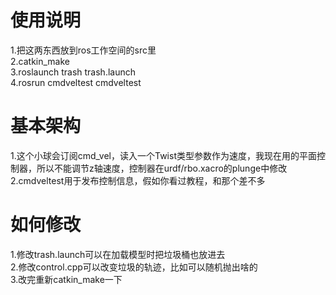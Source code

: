 # 使用说明
1.把这两东西放到ros工作空间的src里  
2.catkin_make  
3.roslaunch trash trash.launch  
4.rosrun cmdveltest cmdveltest  
# 基本架构
1.这个小球会订阅cmd_vel，读入一个Twist类型参数作为速度，我现在用的平面控制器，所以不能调节z轴速度，控制器在urdf/rbo.xacro的plunge中修改  
2.cmdveltest用于发布控制信息，假如你看过教程，和那个差不多  
# 如何修改
1.修改trash.launch可以在加载模型时把垃圾桶也放进去  
2.修改control.cpp可以改变垃圾的轨迹，比如可以随机抛出啥的  
3.改完重新catkin_make一下  

